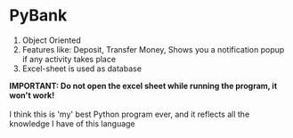 # PyBank
1. Object Oriented
2. Features like: Deposit, Transfer Money, Shows you a notification popup if any activity takes place
3. Excel-sheet is used as database

**IMPORTANT: Do not open the excel sheet while running the program, it won't work!**
<br><br>
I think this is 'my' best Python program ever, and it reflects all the knowledge I have of this language
